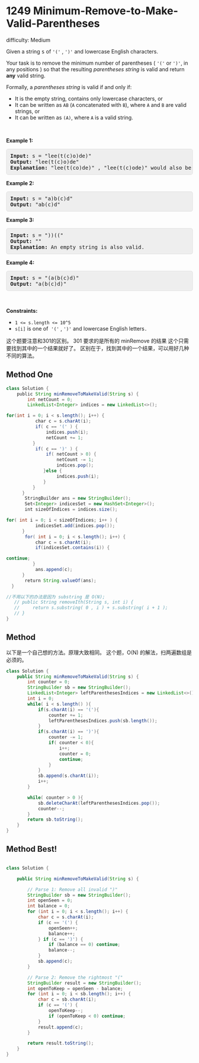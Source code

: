 # 1249 Minimum-Remove-to-Make-Valid-Parentheses

difficulty: Medium

<style>
        section pre{
          background-color: #eee;
          border: 1px solid #ddd;
          padding:10px;
          border-radius: 5px;
        }
      </style>
<section>
<div><p>Given a string <font face="monospace">s</font>&nbsp;of&nbsp;<code>'('</code>&nbsp;,&nbsp;<code>')'</code>&nbsp;and lowercase English characters.&nbsp;</p>
<p>Your task is to remove the minimum number of parentheses (&nbsp;<code>'('</code>&nbsp;or&nbsp;<code>')'</code>,&nbsp;in any positions ) so that the resulting <em>parentheses string</em> is valid and return <strong>any</strong> valid string.</p>
<p>Formally, a <em>parentheses string</em> is valid if and only if:</p>
<ul>
	<li>It is the empty string, contains only lowercase characters, or</li>
	<li>It can be written as&nbsp;<code>AB</code>&nbsp;(<code>A</code>&nbsp;concatenated with&nbsp;<code>B</code>), where&nbsp;<code>A</code>&nbsp;and&nbsp;<code>B</code>&nbsp;are valid strings, or</li>
	<li>It can be written as&nbsp;<code>(A)</code>, where&nbsp;<code>A</code>&nbsp;is a valid string.</li>
</ul>
<p>&nbsp;</p>
<p><strong>Example 1:</strong></p>
<pre><strong>Input:</strong> s = "lee(t(c)o)de)"
<strong>Output:</strong> "lee(t(c)o)de"
<strong>Explanation:</strong> "lee(t(co)de)" , "lee(t(c)ode)" would also be accepted.
</pre>
<p><strong>Example 2:</strong></p>
<pre><strong>Input:</strong> s = "a)b(c)d"
<strong>Output:</strong> "ab(c)d"
</pre>
<p><strong>Example 3:</strong></p>
<pre><strong>Input:</strong> s = "))(("
<strong>Output:</strong> ""
<strong>Explanation:</strong> An empty string is also valid.
</pre>
<p><strong>Example 4:</strong></p>
<pre><strong>Input:</strong> s = "(a(b(c)d)"
<strong>Output:</strong> "a(b(c)d)"
</pre>
<p>&nbsp;</p>
<p><strong>Constraints:</strong></p>
<ul>
	<li><code>1 &lt;= s.length &lt;= 10^5</code></li>
	<li><code>s[i]</code>&nbsp;is one&nbsp;of&nbsp;&nbsp;<code>'('</code> , <code>')'</code> and&nbsp;lowercase English letters<code>.</code></li>
</ul></div></section>
 

这个题要注意和301的区别。
301 要求的是所有的 minRemove 的结果
这个只需要找到其中的一个结果就好了。
区别在于，找到其中的一个结果，可以用好几种不同的算法。


 ## Method One 
 
```java
class Solution {
    public String minRemoveToMakeValid(String s) {
        int netCount = 0;
        LinkedList<Integer> indices = new LinkedList<>();

for(int i = 0; i < s.length(); i++) {
           char c = s.charAt(i);
           if( c == '(' ) {
               indices.push(i);
               netCount += 1;
          }
           if( c == ')' ) {
               if( netCount > 0) {
                   netCount -= 1;
                   indices.pop();
              }else {
                   indices.push(i);
              }
          }
      }
       StringBuilder ans = new StringBuilder();
       Set<Integer> indicesSet = new HashSet<Integer>();
       int sizeOfIndices = indices.size();

for( int i = 0; i < sizeOfIndices; i++ ) {
           indicesSet.add(indices.pop());
      }
       for( int i = 0; i < s.length(); i++) {
           char c = s.charAt(i);
           if(indicesSet.contains(i)) {

continue;
          }
           ans.append(c);
      }
       return String.valueOf(ans);
  }

//不用以下的办法是因为 substring 是 O(N);
   // public String removeIth(String s, int i) {
   //     return s.substring( 0 , i ) + s.substring( i + 1 );
   // }
}

```


## Method 
以下是一个自己想的方法。原理大致相同。
这个题，O(N) 的解法，扫两遍数组是必须的。

```java
class Solution {
    public String minRemoveToMakeValid(String s) {
        int counter = 0;
        StringBuilder sb = new StringBuilder();
        LinkedList<Integer> leftParenthesesIndices = new LinkedList<>();
        int i = 0;
        while( i < s.length() ){
            if(s.charAt(i) == '('){
                counter += 1;
                leftParenthesesIndices.push(sb.length());
            }
            if(s.charAt(i) == ')'){
                counter -= 1;
                if( counter < 0){
                    i++;
                    counter = 0;
                    continue;
                }
            }
            sb.append(s.charAt(i));
            i++;
        }

        while( counter > 0 ){
            sb.deleteCharAt(leftParenthesesIndices.pop());
            counter--;
        }
        return sb.toString();
    }
}
```

## Method Best!

```java

class Solution {

    public String minRemoveToMakeValid(String s) {

        // Parse 1: Remove all invalid ")"
        StringBuilder sb = new StringBuilder();
        int openSeen = 0;
        int balance = 0;
        for (int i = 0; i < s.length(); i++) {
            char c = s.charAt(i);
            if (c == '(') {
                openSeen++;
                balance++;
            } if (c == ')') {
                if (balance == 0) continue;
                balance--;
            }
            sb.append(c);
        }

        // Parse 2: Remove the rightmost "("
        StringBuilder result = new StringBuilder();
        int openToKeep = openSeen - balance;
        for (int i = 0; i < sb.length(); i++) {
            char c = sb.charAt(i);
            if (c == '(') {
                openToKeep--;
                if (openToKeep < 0) continue;
            }
            result.append(c);
        }

        return result.toString();
    }
}
```